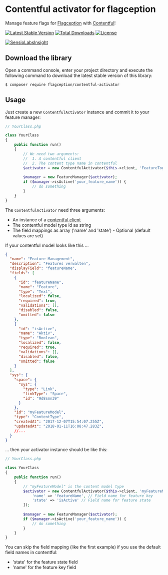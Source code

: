 # Contentful activator for flagception
Manage feature flags for [Flagception](https://packagist.org/packages/flagception/flagception) with [Contentful](https://www.contentful.com/)!

[![Latest Stable Version](https://poser.pugx.org/flagception/contentful-activator/v/stable)](https://packagist.org/packages/flagception/contentful-activator)
[![Total Downloads](https://poser.pugx.org/flagception/contentful-activator/downloads)](https://packagist.org/packages/flagception/contentful-activator)
[![License](https://poser.pugx.org/flagception/contentful-activator/license)](https://packagist.org/packages/flagception/contentful-activator)

[![SensioLabsInsight](https://insight.sensiolabs.com/projects/f4a1f1ad-255d-42f5-9df2-1bfa7d6594c1/small.png)](https://insight.sensiolabs.com/projects/f4a1f1ad-255d-42f5-9df2-1bfa7d6594c1)

Download the library
---------------------------

Open a command console, enter your project directory and execute the
following command to download the latest stable version of this library:

```console
$ composer require flagception/contentful-activator
```

Usage
---------------------------

Just create a new `ContentfulActivator` instance and commit it to your feature manager:
```php
// YourClass.php

class YourClass
{
    public function run()
    {
        // We need two arguments:
        //  1. A contentful client
        //  2. The content type name in contentful
        $activator = new ContentfulActivator($this->client, 'FeatureToggle');
        
        $manager = new FeatureManager($activator);
        if ($manager->isActive('your_feature_name')) {
            // do something
        }
    }
}
```

The `ContentfulActivator` need three arguments:
* An instance of a [contentful client](https://packagist.org/packages/contentful/contentful)
* The contentful model type id as string
* The field mappings as array ('name' and 'state') - Optional (default values are set)

If your contentful model looks like this ...

```json
{
  "name": "Feature Management",
  "description": "Features verwalten",
  "displayField": "featureName",
  "fields": [
    {
      "id": "featureName",
      "name": "Feature",
      "type": "Text",
      "localized": false,
      "required": true,
      "validations": [],
      "disabled": false,
      "omitted": false
    },
    {
      "id": "isActive",
      "name": "Aktiv",
      "type": "Boolean",
      "localized": false,
      "required": true,
      "validations": [],
      "disabled": false,
      "omitted": false
    }
  ],
  "sys": {
    "space": {
      "sys": {
        "type": "Link",
        "linkType": "Space",
        "id": "9d8smn39"
      }
    },
    "id": "myFeatureModel",
    "type": "ContentType",
    "createdAt": "2017-12-07T15:54:07.255Z",
    "updatedAt": "2018-01-11T16:08:47.283Z",
    //...
  }
}
```

... then your activator instance should be like this:

```php
// YourClass.php

class YourClass
{
    public function run()
    {
        // "myFeatureModel" is the content model type
        $activator = new ContentfulActivator($this->client, 'myFeatureModel', [
            'name' => 'featureName', // Field name for feature key
            'state' => 'isActive' // Field name for feature state
        ]);
        
        $manager = new FeatureManager($activator);
        if ($manager->isActive('your_feature_name')) {
            // do something
        }
    }
}
```

You can skip the field mapping (like the first example) if you use the default field names in contentful:
* 'state' for the feature state field
* 'name' for the feature key field

